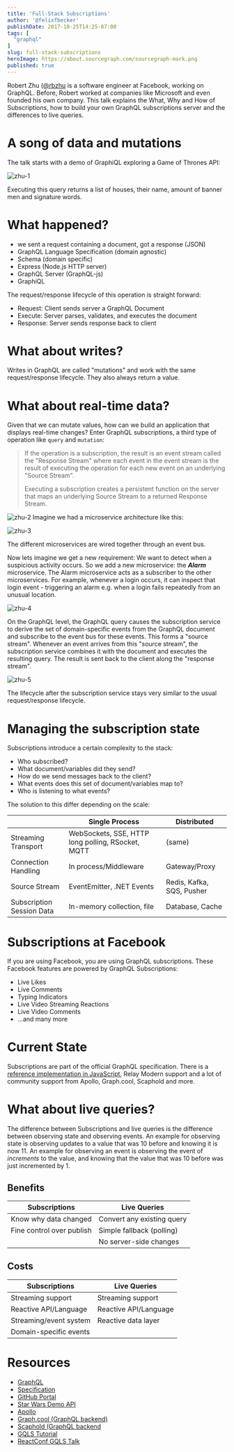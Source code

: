 ```yaml
---
title: 'Full-Stack Subscriptions'
author: '@felixfbecker'
publishDate: 2017-10-25T14:25-07:00
tags: [
  "graphql"
]
slug: full-stack-subscriptions
heroImage: https://about.sourcegraph.com/sourcegraph-mark.png
published: true
---
```



Robert Zhu ([@rbzhu](https://twitter.com/rbzhu) is a software engineer at Facebook, working on GraphQL. Before, Robert worked at companies like Microsoft and even founded his own company. This talk explains the What, Why and How of Subscriptions, how to build your own GraphQL subscriptions server and the differences to live queries.

# A song of data and mutations

The talk starts with a demo of GraphiQL exploring a Game of Thrones API:

![zhu-1](//images.contentful.com/le3mxztn6yoo/1zrqDjxmJOOQwsmWeW4GYI/f54aef534b1f2d134978ba26ca6fb6d1/zhu-1.png)

Executing this query returns a list of houses, their name, amount of banner men and signature words.

# What happened?

- we sent a request containing a document, got a response (JSON)
- GraphQL Language Specification (domain agnostic)
- Schema (domain specific)
- Express (Node.js HTTP server)
- GraphQL Server (GraphQL-js)
- GraphiQL

The request/response lifecycle of this operation is straight forward:

- Request: Client sends server a GraphQL Document
- Execute: Server parses, validates, and executes the document
- Response: Server sends response back to client

# What about writes?

Writes in GraphQL are called "mutations" and work with the same request/response lifecycle. They also always return a value.

# What about real-time data?

Given that we can mutate values, how can we build an application that displays real-time changes?
Enter GraphQL subscriptions, a third type of operation like `query` and `mutation`:

> If the operation is a subscription, the result is an event stream called the "Response Stream" where each event in the event stream is the result of executing the operation for each new event on an
underlying "Source Stream".
>
> Executing a subscription creates a persistent function on the server that maps an
underlying Source Stream to a returned Response Stream.

![zhu-2](//images.contentful.com/le3mxztn6yoo/4RYHLjDH048YqK8EKkYoyu/69bc4fcfd5d7f0c3fec76aba8f095ce5/zhu-2.gif)
Imagine we had a microservice architecture like this:

![zhu-3](//images.contentful.com/le3mxztn6yoo/5Y5fLKDrr204EWwkgUwWqa/766f0ea487107b3bb65305f005f2e4de/zhu-3.gif)


The different microservices are wired together through an event bus.

Now lets imagine we get a new requirement: We want to detect when a suspicious activity occurs.
So we add a new microservice: the ***Alarm*** microservice.
The Alarm microservice acts as a subscriber to the other microservices.
For example, whenever a login occurs, it can inspect that login event - triggering an alarm e.g. when a login fails repeatedly from an unusual location.

![zhu-4](//images.contentful.com/le3mxztn6yoo/2dEbbRIEZSmQWkaykkq6QQ/8a48a273cd3374599354d393e592d58f/zhu-4.gif)


On the GraphQL level, the GraphQL query causes the subscription service to derive the set of domain-specific events from the GraphQL document and subscribe to the event bus for these events. This forms a "source stream". Whenever an event arrives from this "source stream", the subscription service combines it with the document and executes the resulting query. The result is sent back to the client along the "response stream".

![zhu-5](//images.contentful.com/le3mxztn6yoo/5XIkSof4pamcowaioMwo84/0e68f7efae872bad244aaa1172edf4ca/zhu-5.gif)

The lifecycle after the subscription service stays very similar to the usual request/response lifecycle.

# Managing the subscription state

Subscriptions introduce a certain complexity to the stack:

- Who subscribed?
- What document/variables did they send?
- How do we send messages back to the client?
- What events does this set of document\/variables map to?
- Who is listening to what events?

The solution to this differ depending on the scale:

|                           | Single Process                                    | Distributed               |
|---------------------------|---------------------------------------------------|---------------------------|
| Streaming Transport       | WebSockets, SSE, HTTP long polling, RSocket, MQTT | (same)                    |
| Connection Handling       | In process/Middleware                             | Gateway/Proxy             |
| Source Stream             | EventEmitter, .NET Events                         | Redis, Kafka, SQS, Pusher |
| Subscription Session Data | In-memory collection, file                        | Database, Cache           |


# Subscriptions at Facebook

If you are using Facebook, you are using GraphQL subscriptions.
These Facebook features are powered by GraphQL Subscriptions:

- Live Likes
- Live Comments
- Typing Indicators
- Live Video Streaming Reactions
- Live Video Comments
- ...and many more

# Current State

Subscriptions are part of the official GraphQL specification. There is a [reference implementation in JavaScript](https://github.com/apollographql/graphql-subscriptions), Relay Modern support and a lot of community support from Apollo, Graph.cool, Scaphold and more.

# What about live queries?

The difference between Subscriptions and live queries is the difference between observing state and observing events.
An example for observing state is observing updates to a value that was 10 before and knowing it is now 11.
An example for observing an event is observing the event of _increments_ to the value, and knowing that the value that was 10 before was just incremented by 1.

## Benefits

| Subscriptions             | Live Queries               |
|---------------------------|----------------------------|
| Know why data changed     | Convert any existing query |
| Fine control over publish | Simple fallback (polling)  |
|                           | No server-side changes     |

## Costs

| Subscriptions          | Live Queries          |
|------------------------|-----------------------|
| Streaming support      | Streaming support     |
| Reactive API/Language  | Reactive API/Language |
| Streaming/event system | Reactive data layer   |
| Domain-specific events |                       |


# Resources

- [GraphQL](https://graphql.org)
- [Specification](https://facebook.github.io/graphql)
- [GitHub Portal](https://github.com/graphql)
- [Star Wars Demo API](https://graphql.org/swapi-graphql)
- [Apollo](https://apollodata.com)
- [Graph.cool (GraphQL backend)](https://graph.cool)
- [Scaphold (GraphQL backend](https://scaphold.io)
- [GQLS Tutorial](https://dev-blog.apollodata.com/tutorial-graphql-subscriptions-server-side-e51c32dc2951)
- [ReactConf GQLS Talk](https://www.youtube.com/watch?v=AYbVMNtO-ro)

